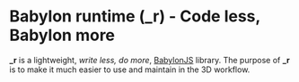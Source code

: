 # Babylon runtime (_r) - Code less, Babylon more

**_r** is a lightweight, *write less, do more*, [BabylonJS](https://babylon.com) library. The purpose of **_r** is to make it much easier to use and maintain in the 3D workflow.


